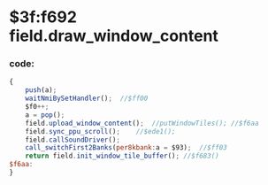 ﻿
# $3f:f692 field.draw_window_content


### code:
```js
{
	push(a);
	waitNmiBySetHandler();	//$ff00
	$f0++;
	a = pop();
	field.upload_window_content();	//putWindowTiles();	//$f6aa
	field.sync_ppu_scroll();	//$ede1();
	field.callSoundDriver();
	call_switchFirst2Banks(per8kbank:a = $93);	//$ff03
	return field.init_window_tile_buffer();	//$f683()
$f6aa:
}
```




